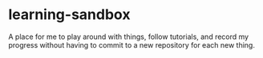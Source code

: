 # learning-sandbox
A place for me to play around with things, follow tutorials, and record my progress without having to commit to a new repository for each new thing.

